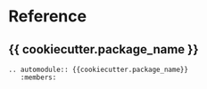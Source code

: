 # Reference

## {{ cookiecutter.package\_name }}

```{eval-rst}
.. automodule:: {{cookiecutter.package_name}}
   :members:
```
